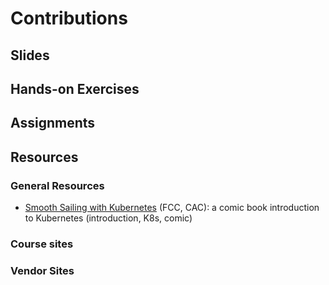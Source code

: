 # Contributions

##  Slides

##  Hands-on Exercises

##  Assignments


## Resources

### General Resources

* [Smooth Sailing with Kubernetes](/Content/k8scomic.md) (FCC, CAC): a comic book introduction to Kubernetes (introduction, K8s, comic)


### Course sites

### Vendor Sites

